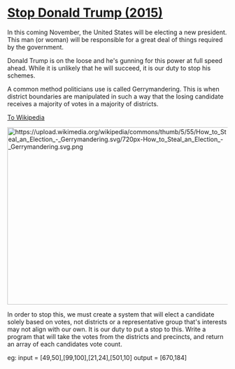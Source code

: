 # [Stop Donald Trump (2015)](https://www.codewars.com/kata/stop-donald-trump-2015 "https://www.codewars.com/kata/55d1dbef35672835d3000007")

In this coming November, the United States will be electing a new president. This man (or woman) will be responsible for a great deal of things required by the government. 

Donald Trump is on the loose and he's gunning for this power at full speed ahead. While it is unlikely that he will succeed, it is our duty to stop his schemes.

A common method politicians use is called Gerrymandering. This is when district boundaries are manipulated in such a way that the losing candidate receives a majority of votes in a majority of districts.

<a href="https://en.wikipedia.org/wiki/Gerrymandering">To Wikipedia</a>


<img width="507" height="406" src="https://upload.wikimedia.org/wikipedia/commons/thumb/5/55/How_to_Steal_an_Election_-_Gerrymandering.svg/720px-How_to_Steal_an_Election_-_Gerrymandering.svg.png" alt="https://upload.wikimedia.org/wikipedia/commons/thumb/5/55/How_to_Steal_an_Election_-_Gerrymandering.svg/720px-How_to_Steal_an_Election_-_Gerrymandering.svg.png" class="transparent shrinkToFit">

In order to stop this, we must create a system that will elect a candidate solely based on votes, not districts or a representative group that's interests may not align with our own. It is our duty to put a stop to this. Write a program that will take the votes from the districts and precincts, and return an array of each candidates vote count.

eg: input = [49,50],[99,100],[21,24],[501,10]
output = [670,184]